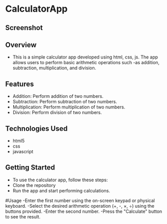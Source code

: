 # CalculatorApp

## Screenshot


## Overview
- This is a simple calculator app developed using html, css, js. The app allows users to perform basic arithmetic operations such -as addition, subtraction, multiplication, and division.

## Features
- Addition: Perform addition of two numbers.
- Subtraction: Perform subtraction of two numbers.
- Multiplication: Perform multiplication of two numbers.
- Division: Perform division of two numbers.

## Technologies Used
- html5
- css
- javascript

## Getting Started
- To use the calculator app, follow these steps:
- Clone the repository
- Run the app and start performing calculations.

#Usage
-Enter the first number using the on-screen keypad or physical keyboard.
-Select the desired arithmetic operation (+, -, ×, ÷) using the buttons provided.
-Enter the second number.
-Press the "Calculate" button to see the result.

